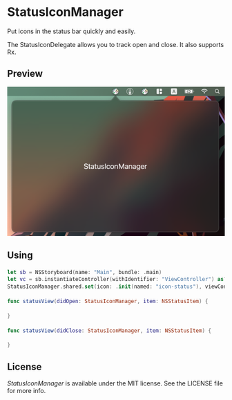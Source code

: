 # StatusIconManager

Put icons in the status bar quickly and easily.

The StatusIconDelegate allows you to track open and close. It also supports Rx.


## Preview
![](/assets/example.png)

## Using
```swift
let sb = NSStoryboard(name: "Main", bundle: .main)
let vc = sb.instantiateController(withIdentifier: "ViewController") as? NSViewController
StatusIconManager.shared.set(icon: .init(named: "icon-status"), viewController: vc)

func statusView(didOpen: StatusIconManager, item: NSStatusItem) {
    
}

func statusView(didClose: StatusIconManager, item: NSStatusItem) {
    
}

```

## License

<i>StatusIconManager</i> is available under the MIT license. See the LICENSE file for more info.
